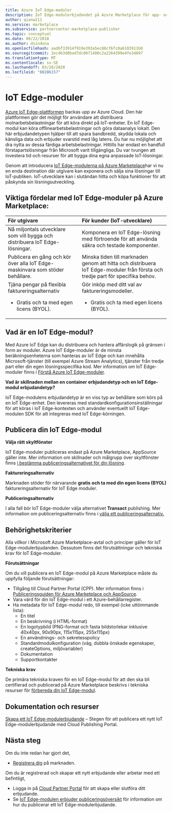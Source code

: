 ```yaml
---
title: Azure IoT Edge-moduler
description: IoT Edge-modulerbjudandet på Azure Marketplace för app- och tjänstutgivare.
author: qianw211
ms.service: marketplace
ms.subservice: partnercenter-marketplace-publisher
ms.topic: conceptual
ms.date: 09/22/2018
ms.author: dsindona
ms.openlocfilehash: aadbf33914f919e393a5ec88cf6fc0a6103911b0
ms.sourcegitcommit: 2ec4b3d0bad7dc0071400c2a2264399e4fe34897
ms.translationtype: MT
ms.contentlocale: sv-SE
ms.lasthandoff: 03/28/2020
ms.locfileid: "80286157"
---
```

# <a name="iot-edge-modules"></a>IoT Edge-moduler

[Azure IoT Edge-plattformen](https://azure.microsoft.com/services/iot-edge/) backas upp av Azure Cloud.  Den här plattformen gör det möjligt för användare att distribuera molnarbetsbelastningar för att köra direkt på IoT-enheter.  En IoT Edge-modul kan köra offlinearbetsbelastningar och göra dataanalys lokalt. Den här erbjudandetypen hjälper till att spara bandbredd, skydda lokala och känsliga data och erbjuder svarstid med låg latens.  Du har nu möjlighet att dra nytta av dessa färdiga arbetsbelastningar. Hittills har endast en handfull förstapartslösningar från Microsoft varit tillgängliga.  Du var tvungen att investera tid och resurser för att bygga dina egna anpassade IoT-lösningar.

Genom att introducera [IoT Edge-modulerna på Azure Marketplace](https://azuremarketplace.microsoft.com/marketplace/apps/category/internet-of-things?page=1)har vi nu en enda destination där utgivare kan exponera och sälja sina lösningar till IoT-publiken. IoT-utvecklare kan i slutändan hitta och köpa funktioner för att påskynda sin lösningsutveckling.  

## <a name="key-benefits-of-iot-edge-modules-in-azure-marketplace"></a>Viktiga fördelar med IoT Edge-moduler på Azure Marketplace:

| **För utgivare**    | **För kunder (IoT-utvecklare)**  |
| :------------------- | :-------------------|
| Nå miljontals utvecklare som vill bygga och distribuera IoT Edge-lösningar.  | Komponera en IoT Edge-lösning med förtroende för att använda säkra och testade komponenter. |
| Publicera en gång och kör över alla IoT Edge-maskinvara som stöder behållare. | Minska tiden till marknaden genom att hitta och distribuera IoT Edge-moduler från första och tredje part för specifika behov. |
| Tjäna pengar på flexibla faktureringsalternativ <ul> <li> Gratis och ta med egen licens (BYOL). </li> </ul> | Gör inköp med ditt val av faktureringsmodeller. <ul> <li> Gratis och ta med egen licens (BYOL). </li> </ul> |

## <a name="what-is-an-iot-edge-module"></a>Vad är en IoT Edge-modul?

Med Azure IoT Edge kan du distribuera och hantera affärslogik på gränsen i form av moduler. Azure IoT Edge-moduler är de minsta beräkningsenheterna som hanteras av IoT Edge och kan innehålla Microsoft-tjänster (till exempel Azure Stream Analytics), tjänster från tredje part eller din egen lösningsspecifika kod. Mer information om IoT Edge-moduler finns i [Förstå Azure IoT Edge-moduler](https://docs.microsoft.com/azure/iot-edge/iot-edge-modules).

**Vad är skillnaden mellan en container erbjudandetyp och en IoT Edge-modul erbjudandetyp?**

IoT Edge-modulens erbjudandetyp är en viss typ av behållare som körs på en IoT Edge-enhet. Den levereras med standardkonfigurationsinställningar för att köras i IoT Edge-kontexten och använder eventuellt IoT Edge-modulen SDK för att integreras med IoT Edge-körningen.

## <a name="publishing-your-iot-edge-module"></a>Publicera din IoT Edge-modul

**Välja rätt skyltfönster**

IoT Edge-moduler publiceras endast på Azure Marketplace, AppSource gäller inte.  Mer information om skillnader och målgrupp över skyltfönster finns [i bestämma publiceringsalternativet för din lösning](https://docs.microsoft.com/azure/marketplace/determine-your-listing-type).
 
**Faktureringsalternativ**

Marknaden stöder för närvarande **gratis** **och ta med din egen licens (BYOL)** faktureringsalternativ för IoT Edge moduler.
 
**Publiceringsalternativ**

I alla fall bör IoT Edge-moduler välja alternativet **Transact** publishing.  Mer information om publiceringsalternativ finns i [välja ett publiceringsalternativ.](https://docs.microsoft.com/azure/marketplace/determine-your-listing-type)  

## <a name="eligibility-criteria"></a>Behörighetskriterier

Alla villkor i Microsoft Azure Marketplace-avtal och principer gäller för IoT Edge-modulerbjudanden.  Dessutom finns det förutsättningar och tekniska krav för IoT Edge-moduler.  

**Förutsättningar**

Om du vill publicera en IoT Edge-modul på Azure Marketplace måste du uppfylla följande förutsättningar:

- Tillgång till Cloud Partner Portal (CPP). Mer information finns i [Publiceringsguiden för Azure Marketplace och AppSource](https://docs.microsoft.com/azure/marketplace/marketplace-publishers-guide).
- Vara värd för din IoT Edge-modul i ett Azure-behållarregister. 
- Ha metadata för IoT Edge-modul redo, till exempel (icke uttömmande lista): 
    - En titel
    - En beskrivning (i HTML-format)
    - En logotypbild (PNG-format och fasta bildstorlekar inklusive 40x40px, 90x90px, 115x115px, 255x115px)
    - En användnings- och sekretesspolicy
    - Standardmodulkonfiguration (väg, dubbla önskade egenskaper, createOptions, miljövariabler)
    - Dokumentation
    - Supportkontakter

**Tekniska krav**

De primära tekniska kraven för en IoT Edge-modul för att den ska bli certifierad och publicerad på Azure Marketplace beskrivs i tekniska resurser för [förbereda din IoT Edge-modul](https://docs.microsoft.com/azure/marketplace/cloud-partner-portal/iot-edge-module/cpp-create-technical-assets).  

## <a name="documentation-and-resources"></a>Dokumentation och resurser

[Skapa ett IoT Edge-modulerbjudande](https://docs.microsoft.com/azure/marketplace/cloud-partner-portal/iot-edge-module/cpp-create-offer) – Stegen för att publicera ett nytt IoT Edge-modulerbjudande med Cloud Publishing Portal.

## <a name="next-steps"></a>Nästa steg

Om du inte redan har gjort det,

- [Registrera dig](https://azuremarketplace.microsoft.com/sell) på marknaden.

Om du är registrerad och skapar ett nytt erbjudande eller arbetar med ett befintligt,

- Logga in på [Cloud Partner Portal](https://cloudpartner.azure.com/) för att skapa eller slutföra ditt erbjudande.
- Se [IoT Edge-modulen erbjuder publiceringsöversikt](https://docs.microsoft.com/azure/marketplace/cloud-partner-portal/iot-edge-module/cpp-offer-process-parts) för information om hur du publicerar ett IoT Edge-modulerbjudande.
